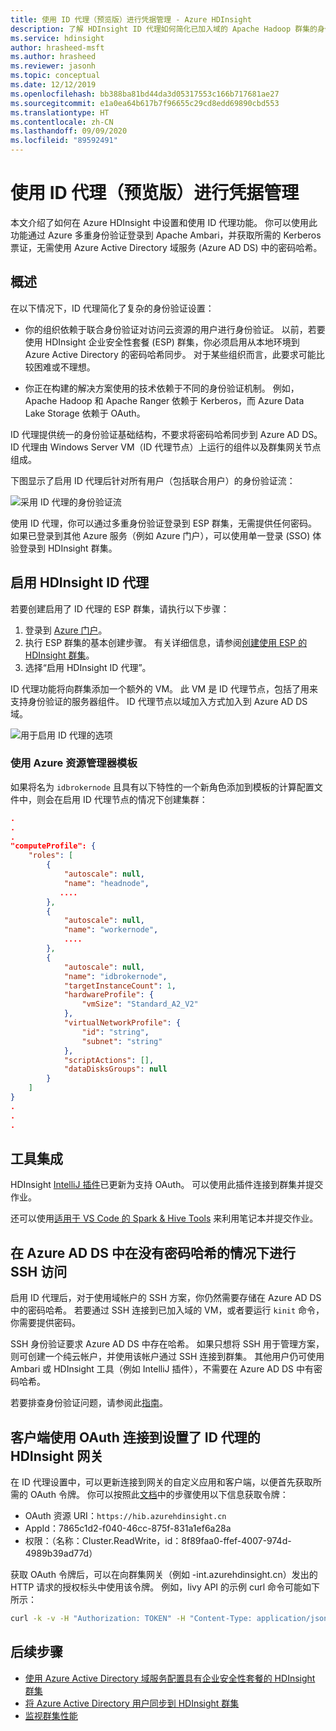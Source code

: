 ```yaml
---
title: 使用 ID 代理（预览版）进行凭据管理 - Azure HDInsight
description: 了解 HDInsight ID 代理如何简化已加入域的 Apache Hadoop 群集的身份验证。
ms.service: hdinsight
author: hrasheed-msft
ms.author: hrasheed
ms.reviewer: jasonh
ms.topic: conceptual
ms.date: 12/12/2019
ms.openlocfilehash: bb388ba81bd44da3d05317553c166b717681ae27
ms.sourcegitcommit: e1a0ea64b617b7f96655c29cd8edd69890cbd553
ms.translationtype: HT
ms.contentlocale: zh-CN
ms.lasthandoff: 09/09/2020
ms.locfileid: "89592491"
---
```

# <a name="use-id-broker-preview-for-credential-management"></a>使用 ID 代理（预览版）进行凭据管理

本文介绍了如何在 Azure HDInsight 中设置和使用 ID 代理功能。 你可以使用此功能通过 Azure 多重身份验证登录到 Apache Ambari，并获取所需的 Kerberos 票证，无需使用 Azure Active Directory 域服务 (Azure AD DS) 中的密码哈希。

## <a name="overview"></a>概述

在以下情况下，ID 代理简化了复杂的身份验证设置：

* 你的组织依赖于联合身份验证对访问云资源的用户进行身份验证。 以前，若要使用 HDInsight 企业安全性套餐 (ESP) 群集，你必须启用从本地环境到 Azure Active Directory 的密码哈希同步。 对于某些组织而言，此要求可能比较困难或不理想。

* 你正在构建的解决方案使用的技术依赖于不同的身份验证机制。 例如，Apache Hadoop 和 Apache Ranger 依赖于 Kerberos，而 Azure Data Lake Storage 依赖于 OAuth。

ID 代理提供统一的身份验证基础结构，不要求将密码哈希同步到 Azure AD DS。 ID 代理由 Windows Server VM（ID 代理节点）上运行的组件以及群集网关节点组成。 

下图显示了启用 ID 代理后针对所有用户（包括联合用户）的身份验证流：

![采用 ID 代理的身份验证流](./media/identity-broker/identity-broker-architecture.png)

使用 ID 代理，你可以通过多重身份验证登录到 ESP 群集，无需提供任何密码。 如果已登录到其他 Azure 服务（例如 Azure 门户），可以使用单一登录 (SSO) 体验登录到 HDInsight 群集。

## <a name="enable-hdinsight-id-broker"></a>启用 HDInsight ID 代理

若要创建启用了 ID 代理的 ESP 群集，请执行以下步骤：

1. 登录到 [Azure 门户](https://portal.azure.cn)。
1. 执行 ESP 群集的基本创建步骤。 有关详细信息，请参阅[创建使用 ESP 的 HDInsight 群集](apache-domain-joined-configure-using-azure-adds.md#create-an-hdinsight-cluster-with-esp)。
1. 选择“启用 HDInsight ID 代理”。

ID 代理功能将向群集添加一个额外的 VM。 此 VM 是 ID 代理节点，包括了用来支持身份验证的服务器组件。 ID 代理节点以域加入方式加入到 Azure AD DS 域。

![用于启用 ID 代理的选项](./media/identity-broker/identity-broker-enable.png)

### <a name="using-azure-resource-manager-templates"></a>使用 Azure 资源管理器模板
如果将名为 `idbrokernode` 且具有以下特性的一个新角色添加到模板的计算配置文件中，则会在启用 ID 代理节点的情况下创建集群：

```json
.
.
.
"computeProfile": {
    "roles": [
        {
            "autoscale": null,
            "name": "headnode",
           ....
        },
        {
            "autoscale": null,
            "name": "workernode",
            ....
        },
        {
            "autoscale": null,
            "name": "idbrokernode",
            "targetInstanceCount": 1,
            "hardwareProfile": {
                "vmSize": "Standard_A2_V2"
            },
            "virtualNetworkProfile": {
                "id": "string",
                "subnet": "string"
            },
            "scriptActions": [],
            "dataDisksGroups": null
        }
    ]
}
.
.
.
```

## <a name="tool-integration"></a>工具集成

HDInsight [IntelliJ 插件](/hdinsight/spark/apache-spark-intellij-tool-plugin#integrate-with-hdinsight-identity-broker-hib)已更新为支持 OAuth。 可以使用此插件连接到群集并提交作业。

还可以使用[适用于 VS Code 的 Spark & Hive Tools](/hdinsight/hdinsight-for-vscode) 来利用笔记本并提交作业。

## <a name="ssh-access-without-a-password-hash-in-azure-ad-ds"></a>在 Azure AD DS 中在没有密码哈希的情况下进行 SSH 访问

启用 ID 代理后，对于使用域帐户的 SSH 方案，你仍然需要存储在 Azure AD DS 中的密码哈希。 若要通过 SSH 连接到已加入域的 VM，或者要运行 `kinit` 命令，你需要提供密码。 

SSH 身份验证要求 Azure AD DS 中存在哈希。 如果只想将 SSH 用于管理方案，则可创建一个纯云帐户，并使用该帐户通过 SSH 连接到群集。 其他用户仍可使用 Ambari 或 HDInsight 工具（例如 IntelliJ 插件），不需要在 Azure AD DS 中有密码哈希。

若要排查身份验证问题，请参阅此[指南](/hdinsight/domain-joined/domain-joined-authentication-issues)。

## <a name="clients-using-oauth-to-connect-to-hdinsight-gateway-with-id-broker-setup"></a>客户端使用 OAuth 连接到设置了 ID 代理的 HDInsight 网关

在 ID 代理设置中，可以更新连接到网关的自定义应用和客户端，以便首先获取所需的 OAuth 令牌。 你可以按照此[文档](/storage/common/storage-auth-aad-app)中的步骤使用以下信息获取令牌：

*   OAuth 资源 URI：`https://hib.azurehdinsight.cn` 
* AppId：7865c1d2-f040-46cc-875f-831a1ef6a28a
*   权限：（名称：Cluster.ReadWrite，id：8f89faa0-ffef-4007-974d-4989b39ad77d）

获取 OAuth 令牌后，可以在向群集网关（例如 <clustername>-int.azurehdinsight.cn）发出的 HTTP 请求的授权标头中使用该令牌。 例如，livy API 的示例 curl 命令可能如下所示：
    
```bash
curl -k -v -H "Authorization: TOKEN" -H "Content-Type: application/json" -X POST -d '{ "file":"wasbs://mycontainer@mystorageaccount.blob.core.windows.net/data/SparkSimpleTest.jar", "className":"com.microsoft.spark.test.SimpleFile" }' "https://<clustername>-int.azurehdinsight.cn/livy/batches" -H "X-Requested-By: UPN"
``` 

## <a name="next-steps"></a>后续步骤

* [使用 Azure Active Directory 域服务配置具有企业安全性套餐的 HDInsight 群集](apache-domain-joined-configure-using-azure-adds.md)
* [将 Azure Active Directory 用户同步到 HDInsight 群集](../hdinsight-sync-aad-users-to-cluster.md)
* [监视群集性能](../hdinsight-key-scenarios-to-monitor.md)
